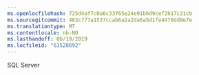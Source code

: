 ```yaml
---
ms.openlocfilehash: 725d4af7c0a6c33765e24e91b6d9cef2b17c21cb
ms.sourcegitcommit: 483c777a1537ccab6a2a2da6a5d1fe4470dd0e7e
ms.translationtype: MT
ms.contentlocale: nb-NO
ms.lasthandoff: 06/19/2019
ms.locfileid: "61528692"
---
```

SQL Server